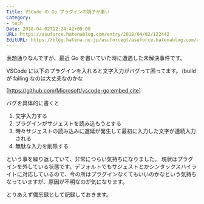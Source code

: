 ```yaml
---
Title: VSCode の Go プラグインの調子が悪い
Category:
- tech
Date: 2018-04-02T12:24:42+09:00
URL: https://asuforce.hatenablog.com/entry/2018/04/02/122442
EditURL: https://blog.hatena.ne.jp/asuforcegt/asuforce.hatenablog.com/atom/entry/17391345971631626697
---
```


表題通りなんですが、最近 Go を書いていた時に遭遇した未解決事件です。

VSCode に以下のプラグインを入れると文字入力がバグって困ってます。（build が failing なのは大丈夫なのかな

[https://github.com/Microsoft/vscode-go:embed:cite]

バグを具体的に書くと

1. 文字入力する
1. プラグインがサジェストを読み込もうとする
1. 時々サジェストの読み込みに遅延が発生して最初に入力した文字が連続入力される
1. 無駄な入力を削除する

という事を繰り返していて、非常につらい気持ちになりました。
現状はプラグインを外している状態です。デフォルトでもサジェストとかシンタックスハイライトに対応しているので、今の所はプラグインなくてもいいのかなという気持ちなっていますが、原因が不明なのが気になります。

とりあえず備忘録として記録しておきます。
